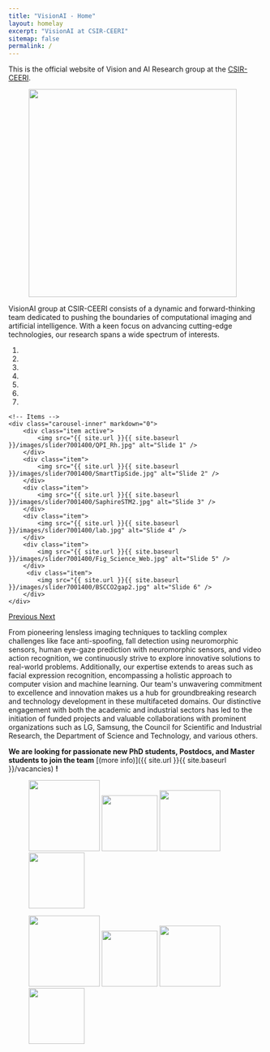 ```yaml
---
title: "VisionAI - Home"
layout: homelay
excerpt: "VisionAI at CSIR-CEERI"
sitemap: false
permalink: /
---
```


This is the official website of Vision and AI Research group at the [CSIR-CEERI](https://www.ceeri.res.in/).
<figure class="first">
  <img src="{{ site.url }}{{ site.baseurl }}/images/logopic/visionai-removebg.png" style="width: 410px">
</figure>

VisionAI group at CSIR-CEERI consists of a dynamic and forward-thinking team dedicated to pushing the boundaries of computational imaging and artificial intelligence. With a keen focus on advancing cutting-edge technologies, our research spans a wide spectrum of interests.

<div markdown="0" id="carousel" class="carousel slide" data-ride="carousel" data-interval="4000" data-pause="hover" >
    <!-- Menu -->
    <ol class="carousel-indicators">
        <li data-target="#carousel" data-slide-to="0" class="active"></li>
        <li data-target="#carousel" data-slide-to="1"></li>
        <li data-target="#carousel" data-slide-to="2"></li>
        <li data-target="#carousel" data-slide-to="3"></li>
        <li data-target="#carousel" data-slide-to="4"></li>
        <li data-target="#carousel" data-slide-to="5"></li>
        <li data-target="#carousel" data-slide-to="6"></li>
    </ol>

    <!-- Items -->
    <div class="carousel-inner" markdown="0">
        <div class="item active">
            <img src="{{ site.url }}{{ site.baseurl }}/images/slider7001400/QPI_Rh.jpg" alt="Slide 1" />
        </div>
        <div class="item">
            <img src="{{ site.url }}{{ site.baseurl }}/images/slider7001400/SmartTipSide.jpg" alt="Slide 2" />
        </div>
        <div class="item">
            <img src="{{ site.url }}{{ site.baseurl }}/images/slider7001400/SaphireSTM2.jpg" alt="Slide 3" />
        </div>
        <div class="item">
            <img src="{{ site.url }}{{ site.baseurl }}/images/slider7001400/lab.jpg" alt="Slide 4" />
        </div>
        <div class="item">
            <img src="{{ site.url }}{{ site.baseurl }}/images/slider7001400/Fig_Science_Web.jpg" alt="Slide 5" />
        </div>       
         <div class="item">
            <img src="{{ site.url }}{{ site.baseurl }}/images/slider7001400/BSCCO2gap2.jpg" alt="Slide 6" />
        </div>
    </div>
  <a class="left carousel-control" href="#carousel" role="button" data-slide="prev">
    <span class="glyphicon glyphicon-chevron-left" aria-hidden="true"></span>
    <span class="sr-only">Previous</span>
  </a>
  <a class="right carousel-control" href="#carousel" role="button" data-slide="next">
    <span class="glyphicon glyphicon-chevron-right" aria-hidden="true"></span>
    <span class="sr-only">Next</span>
  </a>
</div>


From pioneering lensless imaging techniques to tackling complex challenges like face anti-spoofing, fall detection using neuromorphic sensors, human eye-gaze prediction with neuromorphic sensors, and video action recognition, we continuously strive to explore innovative solutions to real-world problems. Additionally, our expertise extends to areas such as facial expression recognition, encompassing a holistic approach to computer vision and machine learning. Our team's unwavering commitment to excellence and innovation makes us a hub for groundbreaking research and technology development in these multifaceted domains. Our distinctive engagement with both the academic and industrial sectors has led to the initiation of funded projects and valuable collaborations with prominent organizations such as LG, Samsung, the Council for Scientific and Industrial Research, the Department of Science and Technology, and various others.  

 **We are looking for passionate new PhD students, Postdocs, and Master students to join the team** [(more info)]({{ site.url }}{{ site.baseurl }}/vacancies) **!**




<figure class="fourth">
  <img src="{{ site.url }}{{ site.baseurl }}/images/logopic/csir-removebg.png" style="width: 140px">
  <img src="{{ site.url }}{{ site.baseurl }}/images/logopic/DST-removebg.png" style="width: 110px">
  <img src="{{ site.url }}{{ site.baseurl }}/images/logopic/samsung-removebg.png" style="width: 120px">
  <img src="{{ site.url }}{{ site.baseurl }}/images/logopic/lg-removebg.png" style="width: 110px">
</figure>

<figure class="fourth">
  <img src="{{ site.url }}{{ site.baseurl }}/images/logopic/bits-removebg.png" style="width: 140px">
  <img src="{{ site.url }}{{ site.baseurl }}/images/logopic/hiro-removebg.png" style="width: 110px">
  <img src="{{ site.url }}{{ site.baseurl }}/images/logopic/iitind-removebg.png" style="width: 120px">
  <img src="{{ site.url }}{{ site.baseurl }}/images/logopic/naga-removebg.png" style="width: 110px">
</figure>
